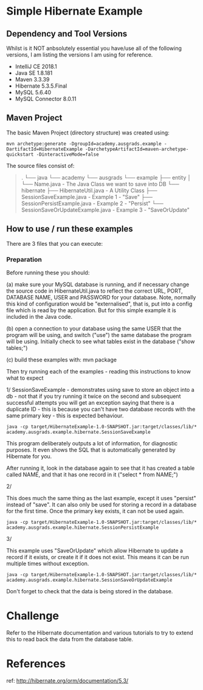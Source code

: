 # Simple Hibernate Example

## Dependency and Tool Versions
Whilst is it NOT anbsolutely essential you have/use all of the following versions,
I am listing the versions I am using for reference.

* IntelliJ CE 2018.1
* Java SE 1.8.181
* Maven 3.3.39
* Hibernate 5.3.5.Final
* MySQL 5.6.40
* MySQL Connector 8.0.11

## Maven Project
The basic Maven Project (directory structure) was created using:

`mvn archetype:generate -DgroupId=academy.ausgrads.example -DartifactId=HibernateExample -DarchetypeArtifactId=maven-archetype-quickstart -DinteractiveMode=false`

The source files consist of:
>.
>└── java
>    └── academy
>        └── ausgrads
>            └── example
>                ├── entity
>                │   └── Name.java			- The Java Class we want to save into DB
>                └── hibernate
>                    ├── HibernateUtil.java		- A Utility Class 
>                    ├── SessionSaveExample.java		- Example 1 - "Save"
>                    ├── SessionPersistExample.java	- Example 2 - "Persist"
>                    └── SessionSaveOrUpdateExample.java - Example 3 - "SaveOrUpdate"

## How to use / run these examples

There are 3 files that you can execute:

### Preparation
Before running these you should:

(a) make sure your MySQL database is running, and if necessary change the source code in HibernateUtil.java to reflect the correct URL, PORT, DATABASE NAME, USER and PASSWORD for your database. Note, normally this kind of configuration would be "externalised", that is, put into a config file which is read by the application. But for this simple example it is included in the Java code.

(b) open a connection to your database using the same USER that the program will be using, and switch ("use") the same database the program will be using. Initially check to see what tables exist in the database ("show tables;")

(c) build these examples with: mvn package

Then try running each of the examples - reading this instructions to know what to expect

1/ SessionSaveExample - demonstrates using save to store an object into a db - not that if you try running it twice on the second and subsequent successful attempts you will get an exception saying that there is a duplicate ID - this is because you can't have two database records with the same primary key - this is expected behaviour.

`java -cp target/HibernateExample-1.0-SNAPSHOT.jar:target/classes/lib/* academy.ausgrads.example.hibernate.SessionSaveExample`

This program deliberately outputs a lot of information, for diagnostic purposes. It even shows the SQL that is automatically generated by Hibernate for you.

After running it, look in the database again to see that it has created a table called NAME, and that it has one record in it ("select * from NAME;")


2/

This does much the same thing as the last example, except it uses "persist" instead of "save". It can also only be used for storing a record in a database for the first time. Once the primary key exists, it can not be used again.

`java -cp target/HibernateExample-1.0-SNAPSHOT.jar:target/classes/lib/* academy.ausgrads.example.hibernate.SessionPersistExample`

3/

This example uses "SaveOrUpdate" which allow Hibernate to update a record if it exists, or create it if it does not exist. This means it can be run multiple times without exception.

`java -cp target/HibernateExample-1.0-SNAPSHOT.jar:target/classes/lib/* academy.ausgrads.example.hibernate.SessionSaveOrUpdateExample`

Don't forget to check that the data is being stored in the database.

# Challenge
Refer to the Hibernate documentation and various tutorials to try to extend this to read back the data from the database table.

# References

ref: http://hibernate.org/orm/documentation/5.3/

